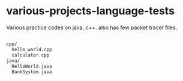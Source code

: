# various-projects-language-tests

Various practice codes on java, c++.
also has few packet tracer files.

##

```bash
cpp/
  hello_world.cpp
  calculator.cpp
java/
  HelloWorld.java
  BankSystem.java
